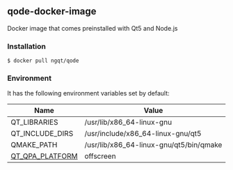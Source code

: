 ## qode-docker-image
Docker image that comes preinstalled with Qt5 and Node.js

### Installation
```
$ docker pull ngqt/qode
```

### Environment
It has the following environment variables set by default:

| Name | Value |
|-|-|
| QT_LIBRARIES | /usr/lib/x86_64-linux-gnu |
| QT_INCLUDE_DIRS | /usr/include/x86_64-linux-gnu/qt5 |
| QMAKE_PATH | /usr/lib/x86_64-linux-gnu/qt5/bin/qmake |
| [QT_QPA_PLATFORM](https://doc.qt.io/qt-5/embedded-linux.html) | offscreen |
